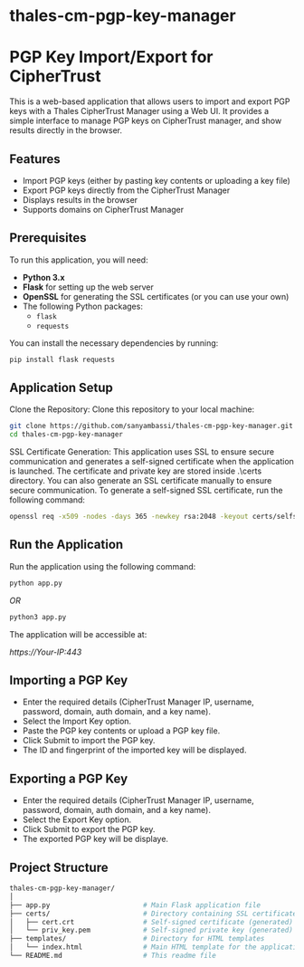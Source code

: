 # thales-cm-pgp-key-manager 

# PGP Key Import/Export for CipherTrust

This is a web-based application that allows users to import and export PGP keys with a Thales CipherTrust Manager using a Web UI. It provides a simple interface to manage PGP keys on CipherTrust manager, and show results directly in the browser.

## Features

- Import PGP keys (either by pasting key contents or uploading a key file)
- Export PGP keys directly from the CipherTrust Manager
- Displays results in the browser
- Supports domains on CipherTrust Manager

## Prerequisites

To run this application, you will need:

- **Python 3.x**
- **Flask** for setting up the web server
- **OpenSSL** for generating the SSL certificates (or you can use your own)
- The following Python packages:
  - `flask`
  - `requests`

You can install the necessary dependencies by running:

```bash
pip install flask requests
```

## Application Setup

Clone the Repository: Clone this repository to your local machine:

```bash
git clone https://github.com/sanyambassi/thales-cm-pgp-key-manager.git
cd thales-cm-pgp-key-manager 
```

SSL Certificate Generation: This application uses SSL to ensure secure communication and generates a self-signed certificate when the application is launched. The certificate and private key are stored inside .\certs directory. You can also generate an SSL certificate manually to ensure secure communication. To generate a self-signed SSL certificate, run the following command:

```bash
openssl req -x509 -nodes -days 365 -newkey rsa:2048 -keyout certs/selfsigned.key -out certs/selfsigned.crt -subj "/CN=localhost"
```

## Run the Application 

Run the application using the following command:

```bash
python app.py
```

*OR*

```bash
python3 app.py
```


The application will be accessible at:

*https://Your-IP:443*


## Importing a PGP Key
- Enter the required details (CipherTrust Manager IP, username, password, domain, auth domain, and a key name).
- Select the Import Key option.
- Paste the PGP key contents or upload a PGP key file.
- Click Submit to import the PGP key.
- The ID and fingerprint of the imported key will be displayed. 

## Exporting a PGP Key
- Enter the required details (CipherTrust Manager IP, username, password, domain, auth domain, and a key name).
- Select the Export Key option.
- Click Submit to export the PGP key.
- The exported PGP key will be displaye.

## Project Structure
```bash
thales-cm-pgp-key-manager/
│
├── app.py                       # Main Flask application file
├── certs/                       # Directory containing SSL certificates
│   ├── cert.crt                 # Self-signed certificate (generated)
│   └── priv_key.pem             # Self-signed private key (generated)
├── templates/                   # Directory for HTML templates
│   └── index.html               # Main HTML template for the application
└── README.md                    # This readme file
```
